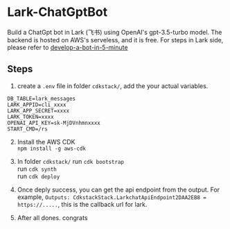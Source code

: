 # Lark-ChatGptBot
Build a ChatGpt bot in Lark (飞书) using OpenAI's gpt-3.5-turbo model. The backend is hosted on AWS's serveless, and it is free.
For steps in Lark side, please refer to [develop-a-bot-in-5-minute](https://open.feishu.cn/document/home/develop-a-bot-in-5-minutes/create-an-app)

## Steps   
1. create a `.env` file in folder `cdkstack/`,  add the your actual variables. 
```  
DB_TABLE=lark_messages
LARK_APPID=cli_xxxx
LARK_APP_SECRET=xxxx
LARK_TOKEN=xxxx
OPENAI_API_KEY=sk-MjDVnhmnxxxx
START_CMD=/rs
```   
2. Install the AWS CDK  
`npm install -g aws-cdk`  

3. In folder `cdkstack/`
run `cdk bootstrap`  
run `cdk synth`   
run `cdk deploy`  

4. Once deply success, you can get the api endpoint from the output. 
For example, `Outputs: CdkstackStack.LarkchatApiEndpoint2DAA2EB8 = https://.....`, this is the callback url for lark. 

5. After all dones. congrats